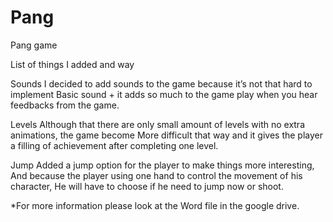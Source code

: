 # Pang
Pang game

List of things I added and way

Sounds
 I decided to add sounds to the game because it’s not that hard to implement 
 Basic sound + it adds so much to the game play when you hear feedbacks from the game.

Levels
Although that there are only small amount of levels with no extra animations, the game become
More difficult that way and it gives the player a filling of achievement after completing one level.


Jump
Added a jump option for the player to make things more interesting,
And because the player using one hand to control the movement of his character,
He will have to choose if he need to jump now or shoot.


*For more information please look at the Word file in the google drive.


